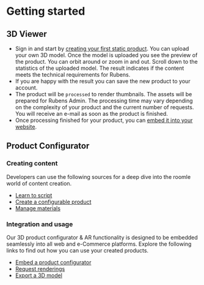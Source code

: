 # Getting started

## 3D Viewer

* Sign in and start by [creating your first static product](products.md#create-a-static-product). You can upload your own 3D model. Once the model is uploaded you see the preview of the product. You can orbit around or zoom in and out. Scroll down to the statistics of the uploaded model. The result indicates if the content meets the technical requirements for Rubens.
* If you are happy with the result you can save the new product to your account.
* The product will be `processed` to render thumbnails. The assets will be prepared for Rubens Admin. The processing time may vary depending on the complexity of your product and the current number of requests. You will receive an e-mail as soon as the product is finished.
* Once processing finished for your product, you can [embed it into your website](products.md#embed-a-product).

## Product Configurator

### Creating content

Developers can use the following sources for a deep dive into the roomle world of content creation.

* [Learn to script](../../content-creation/scripting-resources/#scripting-course)
* [Create a configurable product](products.md#create-a-configurable-product)
* [Manage materials](materials.md#create-import-archive-or-deactivate-a-material)

### Integration and usage

Our 3D product configurator & AR functionality is designed to be embedded seamlessly into all web and e-Commerce platforms. Explore the following links to find out how you can use your created products.

* [Embed a product configurator](products.md#embed-a-product)
* [Request renderings](products.md#request-renderings)
* [Export a 3D model](products.md#export-a-3d-model)
